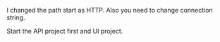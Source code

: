 I changed the path start as HTTP. Also you need to change connection string.

Start the API project first and UI project. 
